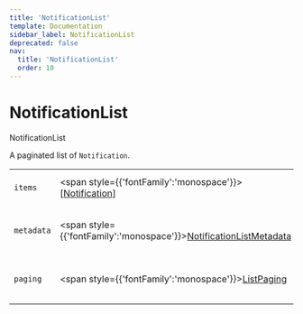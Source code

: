 ```yaml
---
title: 'NotificationList'
template: Documentation
sidebar_label: NotificationList
deprecated: false
nav:
  title: 'NotificationList'
  order: 10
---
```


# NotificationList

<div style={{'fontFamily':'monospace'}}><span style={{'fontSize':'1.5rem','fontWeight':500}}>NotificationList</span></div>



A paginated list of `Notification`.

| | | |
| -- | -- | -- |
| `items` | <span style={{'fontFamily':'monospace'}}>[<a href="/guardrails/docs/reference/graphql/object/Notification">Notification</a>]</span> | The `items` for this page of `NotificationList`. |
| `metadata` | <span style={{'fontFamily':'monospace'}}><a href="/guardrails/docs/reference/graphql/object/NotificationListMetadata">NotificationListMetadata</a></span> | List metadata information for the instance of `NotificationList`. |
| `paging` | <span style={{'fontFamily':'monospace'}}><a href="/guardrails/docs/reference/graphql/object/ListPaging">ListPaging</a></span> | The `paging` information for this page of `NotificationList`. |
